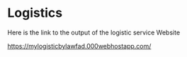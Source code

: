 # Logistics

Here is the link to the output of the logistic service 
Website

https://mylogisticbylawfad.000webhostapp.com/
